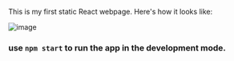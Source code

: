 This is my first static React webpage. Here's how it looks like:

![image](https://github.com/Elizabeth5335/myFirstReactProjects/assets/51746623/a5a6bc46-7181-49e7-ba85-cf0e36ec485f)


### use `npm start` to run the app in the development mode.
